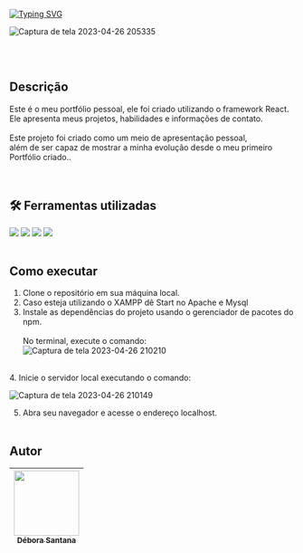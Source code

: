 [![Typing SVG](https://readme-typing-svg.demolab.com?font=Fira+Code&weight=500&size=30&pause=1000&color=8540CE&width=435&lines=Portf%C3%B3lio)](https://git.io/typing-svg)

![Captura de tela 2023-04-26 205335](https://user-images.githubusercontent.com/113525688/234726698-80f76928-d6fb-4acd-a20a-7604719394f9.png)

</br>
</br>


## Descrição
Este é o meu portfólio pessoal, ele foi criado utilizando o framework React. </br>
Ele apresenta meus projetos, habilidades e informações de contato. </br>
</br>
Este projeto foi criado como um meio de apresentação pessoal,</br> além de ser capaz de mostrar a minha evolução desde o meu primeiro Portfólio criado..</br>
<br><br>

## 🛠️ Ferramentas utilizadas 

<img src="https://img.shields.io/badge/Vercel-000000?style=for-the-badge&logo=vercel&logoColor=white" target="_blank"></a> 
<img src="https://img.shields.io/badge/React-20232A?style=for-the-badge&logo=react&logoColor=61DAFB" target="_blank"></a>
<img src="https://img.shields.io/badge/HTML5-E34F26?style=for-the-badge&logo=html5&logoColor=white" target="_blank"></a> 
<img src="https://img.shields.io/badge/CSS3-1572B6?style=for-the-badge&logo=css3&logoColor=white" target="_blank"></a>
<br><br>

## Como executar </br>
1. Clone o repositório em sua máquina local. </br>
2. Caso esteja utilizando o XAMPP dê Start no Apache e Mysql </br>
3. Instale as dependências do projeto usando o gerenciador de pacotes do npm. 
</br></br>
No terminal, execute o comando:</br>
![Captura de tela 2023-04-26 210210](https://user-images.githubusercontent.com/113525688/234727603-e52e9355-1d76-45d7-9a12-15f07d266b88.png)

</br>
4. Inicie o servidor local executando o comando:</br>

![Captura de tela 2023-04-26 210149](https://user-images.githubusercontent.com/113525688/234727642-67fa4ee4-c2da-4d55-9c5a-6047eb275357.png)

5. Abra seu navegador e acesse o endereço localhost.
</br></br>


## Autor
| [<img src="https://avatars.githubusercontent.com/u/113525688?v=4" width=115><br><sub>Débora Santana</sub>](https://github.com/DeboraSantanaa)
| :---: |
